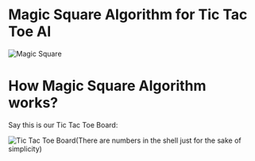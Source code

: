 # Magic Square Algorithm for Tic Tac Toe AI

![Magic Square](https://upload.wikimedia.org/wikipedia/commons/thumb/e/e4/Magicsquareexample.svg/1200px-Magicsquareexample.svg.png)

# How Magic Square Algorithm works?

Say this is our Tic Tac Toe Board:

![Tic Tac Toe Board](https://innerpiecesgallery.com/wp-content/uploads/Tic-Tac-Toe-Grid-Numbers.jpg)(There are numbers in the shell just for the sake of simplicity)
